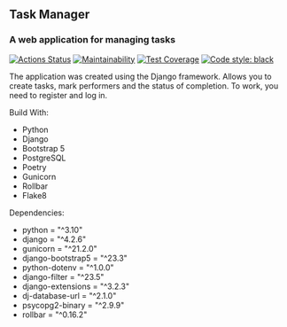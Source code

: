 ## Task Manager
### A web application for managing tasks
[![Actions Status](https://github.com/Konst-Pav/python-project-52/actions/workflows/hexlet-check.yml/badge.svg)](https://github.com/Konst-Pav/python-project-52/actions)
[![Maintainability](https://api.codeclimate.com/v1/badges/283a61003643f7eec2bf/maintainability)](https://codeclimate.com/github/Konst-Pav/python-project-52/maintainability)
[![Test Coverage](https://api.codeclimate.com/v1/badges/283a61003643f7eec2bf/test_coverage)](https://codeclimate.com/github/Konst-Pav/python-project-52/test_coverage)
[![Code style: black](https://img.shields.io/badge/code%20style-black-000000.svg)](https://github.com/psf/black)

The application was created using the Django framework. Allows you to create tasks, mark performers and the status of completion. To work, you need to register and log in.

Build With:
- Python
- Django
- Bootstrap 5
- PostgreSQL
- Poetry
- Gunicorn
- Rollbar
- Flake8

Dependencies:
- python = "^3.10"
- django = "^4.2.6"
- gunicorn = "^21.2.0"
- django-bootstrap5 = "^23.3"
- python-dotenv = "^1.0.0"
- django-filter = "^23.5"
- django-extensions = "^3.2.3"
- dj-database-url = "^2.1.0"
- psycopg2-binary = "^2.9.9"
- rollbar = "^0.16.2"
